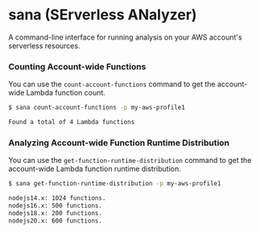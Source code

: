 # sana (SErverless ANalyzer)

A command-line interface for running analysis on your AWS account's serverless resources.

### Counting Account-wide Functions

You can use the `count-account-functions` command to get the account-wide Lambda function count.

```sh
$ sana count-account-functions -p my-aws-profile1

Found a total of 4 Lambda functions
```

### Analyzing Account-wide Function Runtime Distribution

You can use the `get-function-runtime-distribution` command to get the account-wide Lambda function runtime distribution.

```sh
$ sana get-function-runtime-distribution -p my-aws-profile1

nodejs14.x: 1024 functions.
nodejs16.x: 500 functions.
nodejs18.x: 200 functions.
nodejs20.x: 600 functions.
```

